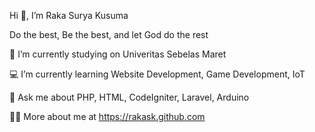 Hi 👋, I’m Raka Surya Kusuma 

Do the best, Be the best, and let God do the rest

🏫 I’m currently studying on Univeritas Sebelas Maret

💻 I’m currently learning Website Development, Game Development, IoT

💬 Ask me about PHP, HTML, CodeIgniter, Laravel, Arduino

👨‍💻 More about me at https://rakask.github.com


<!---
RakaSK/RakaSK is a ✨ special ✨ repository because its `README.md` (this file) appears on your GitHub profile.
You can click the Preview link to take a look at your changes.
--->
